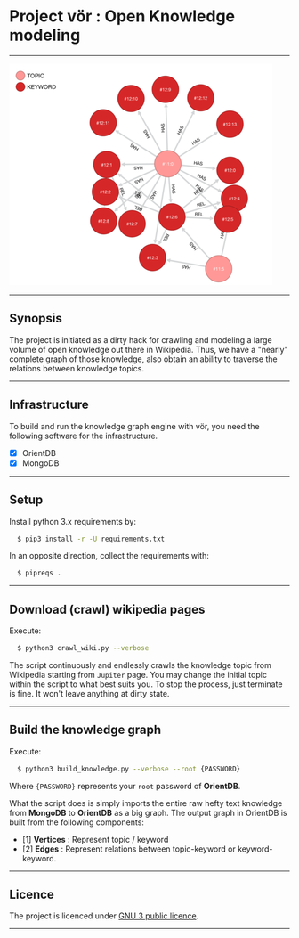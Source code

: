 # Project vör : Open Knowledge modeling

---

![Graph](graphic/graph.png)

---

## Synopsis

The project is initiated as a dirty hack for crawling and modeling 
a large volume of open knowledge out there in Wikipedia. Thus, we 
have a "nearly" complete graph of those knowledge, also obtain an 
ability to traverse the relations between knowledge topics.

---

## Infrastructure

To build and run the knowledge graph engine with vör, 
you need the following software for the infrastructure.

- [x] OrientDB
- [x] MongoDB

---

## Setup

Install python 3.x requirements by:

```bash
  $ pip3 install -r -U requirements.txt
```

In an opposite direction, collect the requirements with:

```bash
  $ pipreqs .
```

---

## Download (crawl) wikipedia pages

Execute:

```bash
  $ python3 crawl_wiki.py --verbose 
```

The script continuously and endlessly crawls the knowledge topic 
from Wikipedia starting from `Jupiter` page. You may change 
the initial topic within the script to what best suits you. 
To stop the process, just terminate is fine. It won't leave 
anything at dirty state.

---

## Build the knowledge graph

Execute:

```bash
  $ python3 build_knowledge.py --verbose --root {PASSWORD}
```

Where `{PASSWORD}` represents your `root` password of **OrientDB**.

What the script does is simply imports the entire raw hefty text 
knowledge from **MongoDB** to **OrientDB** as a big graph. 
The output graph in OrientDB is built from the following components:

- [1] **Vertices** : Represent topic / keyword
- [2] **Edges** : Represent relations between topic-keyword or keyword-keyword.

--- 

## Licence

The project is licenced under [GNU 3 public licence](https://www.gnu.org/licenses/gpl-3.0.en.html).

---
